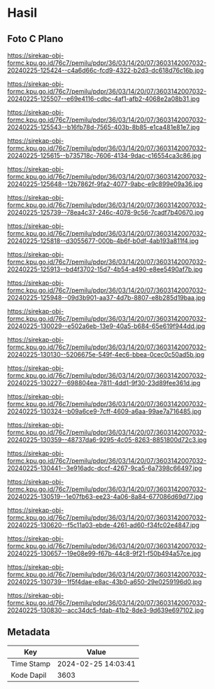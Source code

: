 # Hasil

## Foto C Plano

https://sirekap-obj-formc.kpu.go.id/76c7/pemilu/pdpr/36/03/14/20/07/3603142007032-20240225-125424--c4a6d66c-fcd9-4322-b2d3-dc618d76c16b.jpg

https://sirekap-obj-formc.kpu.go.id/76c7/pemilu/pdpr/36/03/14/20/07/3603142007032-20240225-125507--e69e4116-cdbc-4af1-afb2-4068e2a08b31.jpg

https://sirekap-obj-formc.kpu.go.id/76c7/pemilu/pdpr/36/03/14/20/07/3603142007032-20240225-125543--b16fb78d-7565-403b-8b85-e1ca481e81e7.jpg

https://sirekap-obj-formc.kpu.go.id/76c7/pemilu/pdpr/36/03/14/20/07/3603142007032-20240225-125615--b735718c-7606-4134-9dac-c16554ca3c86.jpg

https://sirekap-obj-formc.kpu.go.id/76c7/pemilu/pdpr/36/03/14/20/07/3603142007032-20240225-125648--12b7862f-9fa2-4077-9abc-e9c899e09a36.jpg

https://sirekap-obj-formc.kpu.go.id/76c7/pemilu/pdpr/36/03/14/20/07/3603142007032-20240225-125739--78ea4c37-246c-4078-9c56-7cadf7b40670.jpg

https://sirekap-obj-formc.kpu.go.id/76c7/pemilu/pdpr/36/03/14/20/07/3603142007032-20240225-125818--d3055677-000b-4b6f-b0df-4ab193a811f4.jpg

https://sirekap-obj-formc.kpu.go.id/76c7/pemilu/pdpr/36/03/14/20/07/3603142007032-20240225-125913--bd4f3702-15d7-4b54-a490-e8ee5490af7b.jpg

https://sirekap-obj-formc.kpu.go.id/76c7/pemilu/pdpr/36/03/14/20/07/3603142007032-20240225-125948--09d3b901-aa37-4d7b-8807-e8b285d19baa.jpg

https://sirekap-obj-formc.kpu.go.id/76c7/pemilu/pdpr/36/03/14/20/07/3603142007032-20240225-130029--e502a6eb-13e9-40a5-b684-65e619f944dd.jpg

https://sirekap-obj-formc.kpu.go.id/76c7/pemilu/pdpr/36/03/14/20/07/3603142007032-20240225-130130--5206675e-549f-4ec6-bbea-0cec0c50ad5b.jpg

https://sirekap-obj-formc.kpu.go.id/76c7/pemilu/pdpr/36/03/14/20/07/3603142007032-20240225-130227--698804ea-7811-4dd1-9f30-23d89fee361d.jpg

https://sirekap-obj-formc.kpu.go.id/76c7/pemilu/pdpr/36/03/14/20/07/3603142007032-20240225-130324--b09a6ce9-7cff-4609-a6aa-99ae7a716485.jpg

https://sirekap-obj-formc.kpu.go.id/76c7/pemilu/pdpr/36/03/14/20/07/3603142007032-20240225-130359--48737da6-9295-4c05-8263-8851800d72c3.jpg

https://sirekap-obj-formc.kpu.go.id/76c7/pemilu/pdpr/36/03/14/20/07/3603142007032-20240225-130441--3e916adc-dccf-4267-9ca5-6a7398c66497.jpg

https://sirekap-obj-formc.kpu.go.id/76c7/pemilu/pdpr/36/03/14/20/07/3603142007032-20240225-130519--1e07fb63-ee23-4a06-8a84-677086d69d77.jpg

https://sirekap-obj-formc.kpu.go.id/76c7/pemilu/pdpr/36/03/14/20/07/3603142007032-20240225-130620--f5c11a03-ebde-4261-ad60-f34fc02e4847.jpg

https://sirekap-obj-formc.kpu.go.id/76c7/pemilu/pdpr/36/03/14/20/07/3603142007032-20240225-130657--19e08e99-f67b-44c8-9f21-f50b494a57ce.jpg

https://sirekap-obj-formc.kpu.go.id/76c7/pemilu/pdpr/36/03/14/20/07/3603142007032-20240225-130739--1f5f4dae-e8ac-43b0-a650-29e0259196d0.jpg

https://sirekap-obj-formc.kpu.go.id/76c7/pemilu/pdpr/36/03/14/20/07/3603142007032-20240225-130830--acc34dc5-fdab-41b2-8de3-9d639e697102.jpg


## Metadata

| Key        | Value               |
| ---------- | ------------------- |
| Time Stamp | 2024-02-25 14:03:41 |
| Kode Dapil | 3603                |



